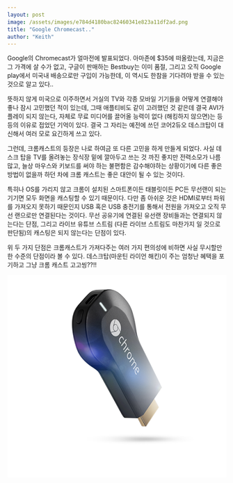 ```yaml
---
layout: post
image: /assets/images/e784d4180bac82460341e823a11df2ad.png
title: "Google Chromecast.."
author: "Keith"
---
```



Google의 Chromecast가 얼마전에 발표되었다. 아마존에 $35에 떠올랐는데, 지금은 그 가격에 살 수가 없고, 구글이 판매하는 Bestbuy는 이미 품절, 그리고 오직 Google play에서 미국내 배송으로만 구입이 가능한데, 이 역시도 한참을 기다려야 받을 수 있는 것으로 알고 있다..




뜻하지 않게 미국으로 이주하면서 거실의 TV와 각종 모바일 기기들을 어떻게 연결해야 좋나 잠시 고민했던 적이 있는데, 그때 애플티비도 같이 고려했던 것 같은데 결국 AVI가 플레이 되지 않는다, 자체로 무료 미디어를 끌어올 능력이 없다 (해킹하지 않으면)는 등등의 이유로 접었던 기억이 있다. 결국 그 자리는 예전에 쓰던 코어2듀오 데스크탑이 대신해서 여러 모로 요긴하게 쓰고 있다.




그런데, 크롬캐스트의 등장은 나로 하여금 또 다른 고민을 하게 만들게 되었다. 사실 데스크 탑을 TV를 올려놓는 장식장 밑에 깔아두고 쓰는 것 까진 좋지만 전력소모가 나름 많고, 늘상 마우스와 키보드를 써야 하는 불편함은 감수해야하는 상황이기에 다른 좋은 방법이 없을까 하던 차에 크롬 캐스트는 좋은 대안이 될 수 있는 것이다.




특히나 OS를 가리지 않고 크롬이 설치된 스마트폰이든 태블릿이든 PC든 무선랜이 되는 기기면 모두 화면을 캐스팅할 수 있기 때문이다. 다만 좀 아쉬운 것은 HDMI로부터 파워를 가져오지 못하기 때문인지 USB 혹은 USB 충전기를 통해서 전원을 가져오고 오직 무선 랜으로만 연결된다는 것이다. 무선 공유기에 연결된 유선랜 장비들과는 연결되지 않는다는 단점, 그리고 라이브 유튜브 스트림 (다른 라이브 스트림도 마찬가지 일 것으로 판단됨)의 캐스팅은 되지 않는다는 단점이 있다.




위 두 가지 단점은 크롬캐스트가 가져다주는 여러 가지 편의성에 비하면 사실 무시할만한 수준의 단점이라 볼 수 있다. 데스크탑(마운틴 라이언 해킨)이 주는 엄청난 혜택을 포기하고 그냥 크롬 캐스트 고고씽??!!






![image](/assets/images/e784d4180bac82460341e823a11df2ad.png)





